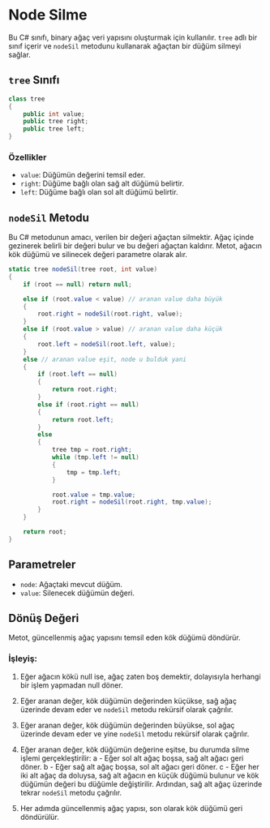 # Node Silme

Bu C# sınıfı, binary ağaç veri yapısını oluşturmak için kullanılır. `tree` adlı bir sınıf içerir ve `nodeSil` metodunu kullanarak ağaçtan bir düğüm silmeyi sağlar.

## `tree` Sınıfı

```csharp
class tree
{
    public int value;
    public tree right;
    public tree left;
}
```

### Özellikler

- `value`: Düğümün değerini temsil eder.
- `right`: Düğüme bağlı olan sağ alt düğümü belirtir.
- `left`: Düğüme bağlı olan sol alt düğümü belirtir.


## `nodeSil` Metodu
Bu C# metodunun amacı, verilen bir değeri ağaçtan silmektir. Ağaç içinde gezinerek belirli bir değeri bulur ve bu değeri ağaçtan kaldırır. Metot, ağacın kök düğümü ve silinecek değeri parametre olarak alır.
```csharp
static tree nodeSil(tree root, int value)
{
    if (root == null) return null;

    else if (root.value < value) // aranan value daha büyük
    {
        root.right = nodeSil(root.right, value);
    }
    else if (root.value > value) // aranan value daha küçük
    {
        root.left = nodeSil(root.left, value);
    }
    else // aranan value eşit, node u bulduk yani
    {
        if (root.left == null)
        {
            return root.right;
        }
        else if (root.right == null)
        {
            return root.left;
        }
        else
        {
            tree tmp = root.right;
            while (tmp.left != null)
            {
                tmp = tmp.left;
            }

            root.value = tmp.value;
            root.right = nodeSil(root.right, tmp.value);
        }
    }

    return root;
}
```

## Parametreler

- `node`: Ağaçtaki mevcut düğüm.
- `value`: Silenecek düğümün değeri.

## Dönüş Değeri

Metot, güncellenmiş ağaç yapısını temsil eden kök düğümü döndürür.

### İşleyiş:

1. Eğer ağacın kökü null ise, ağaç zaten boş demektir, dolayısıyla herhangi bir işlem yapmadan null döner.

2. Eğer aranan değer, kök düğümün değerinden küçükse, sağ ağaç üzerinde devam eder ve `nodeSil` metodu rekürsif olarak çağrılır.

3. Eğer aranan değer, kök düğümün değerinden büyükse, sol ağaç üzerinde devam eder ve yine `nodeSil` metodu rekürsif olarak çağrılır.

4. Eğer aranan değer, kök düğümün değerine eşitse, bu durumda silme işlemi gerçekleştirilir:
   a - Eğer sol alt ağaç boşsa, sağ alt ağacı geri döner.
   b - Eğer sağ alt ağaç boşsa, sol alt ağacı geri döner.
   c - Eğer her iki alt ağaç da doluysa, sağ alt ağacın en küçük düğümü bulunur ve kök düğümün değeri bu düğümle değiştirilir. Ardından, sağ alt ağaç üzerinde tekrar `nodeSil` metodu çağrılır.

5. Her adımda güncellenmiş ağaç yapısı, son olarak kök düğümü geri döndürülür.


